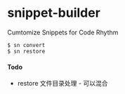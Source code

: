 # snippet-builder
Cumtomize Snippets for Code Rhythm

```
$ sn convert
$ sn restore
```

#### Todo
* restore 文件目录处理 - 可以混合
